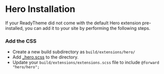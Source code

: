 # Hero Installation

If your ReadyTheme did not come with the default Hero extension pre-installed, you can add it to your site by performing the following steps.

### Add the CSS
- Create a new build subdirectory as `build/extensions/hero/`
- Add [_hero.scss](_hero.scss) to the directory.
- Update your `build/extensions/extensions.scss` file to include `@forward "hero/hero";`

